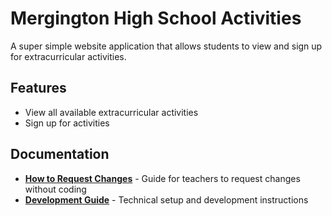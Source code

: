 # Mergington High School Activities

A super simple website application that allows students to view and sign up for extracurricular activities.

## Features

- View all available extracurricular activities
- Sign up for activities

## Documentation

- **[How to Request Changes](../docs/how-to-request-changes.md)** - Guide for teachers to request changes without coding
- **[Development Guide](../docs/how-to-develop.md)** - Technical setup and development instructions
